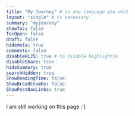 ```yaml
---
title: "My Journey" # in any language you want
layout: "single" # is necessary
summary: "myjourney"
showToc: false
TocOpen: false
draft: false
hidemeta: true
comments: false
disableHLJS: true # to disable highlightjs
disableShare: true
hideSummary: true
searchHidden: true
ShowReadingTime: false
ShowBreadCrumbs: false
ShowPostNavLinks: true
---
```


I am still working on this page :')